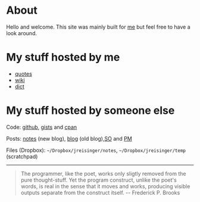 # About

Hello and welcome. This site was mainly built for [me](https://jreisinger.github.io/) but feel free to have a look around.

# My stuff hosted by me

*  [quotes](https://quote.reisinge.net)
*  [wiki](https://wiki.reisinge.net)
*  [dict](https://dict.reisinge.net)

# My stuff hosted by someone else

Code: [github](https://github.com/jreisinger), [gists](https://gist.github.com/search?q=user%3Ajreisinger) and [cpan](https://metacpan.org/author/REISINGE) 

Posts: [notes](https://jreisinger.github.io/notes) (new blog), [blog](https://github.com/jreisinger/blog) (old blog),[SO](https://stackoverflow.com/users/1039320/jreisinger) and [PM](https://perlmonks.org/?node_id=6364;user=reisinge)

Files (Dropbox): `~/Dropbox/jreisinger/notes`, `~/Dropbox/jreisinger/temp` (scratchpad)

---

> The programmer, like the poet, works only sligtly removed from the pure thought-stuff. Yet the program construct, unlike the poet's words, is real in the sense that it moves and works, producing visible outputs separate from the construct itself. -- Frederick P. Brooks
